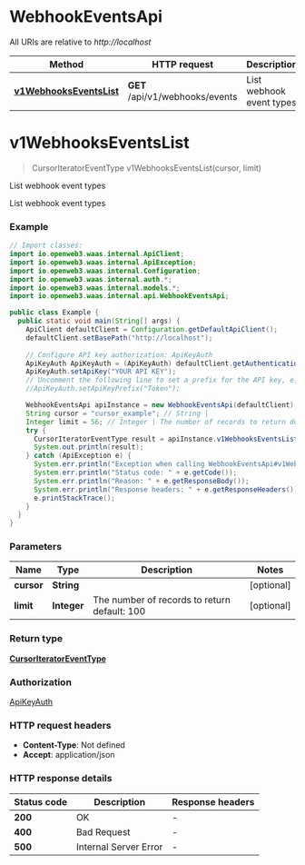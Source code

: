 # WebhookEventsApi

All URIs are relative to *http://localhost*

| Method | HTTP request | Description |
|------------- | ------------- | -------------|
| [**v1WebhooksEventsList**](WebhookEventsApi.md#v1WebhooksEventsList) | **GET** /api/v1/webhooks/events | List webhook event types |


<a id="v1WebhooksEventsList"></a>
# **v1WebhooksEventsList**
> CursorIteratorEventType v1WebhooksEventsList(cursor, limit)

List webhook event types

List webhook event types

### Example
```java
// Import classes:
import io.openweb3.waas.internal.ApiClient;
import io.openweb3.waas.internal.ApiException;
import io.openweb3.waas.internal.Configuration;
import io.openweb3.waas.internal.auth.*;
import io.openweb3.waas.internal.models.*;
import io.openweb3.waas.internal.api.WebhookEventsApi;

public class Example {
  public static void main(String[] args) {
    ApiClient defaultClient = Configuration.getDefaultApiClient();
    defaultClient.setBasePath("http://localhost");
    
    // Configure API key authorization: ApiKeyAuth
    ApiKeyAuth ApiKeyAuth = (ApiKeyAuth) defaultClient.getAuthentication("ApiKeyAuth");
    ApiKeyAuth.setApiKey("YOUR API KEY");
    // Uncomment the following line to set a prefix for the API key, e.g. "Token" (defaults to null)
    //ApiKeyAuth.setApiKeyPrefix("Token");

    WebhookEventsApi apiInstance = new WebhookEventsApi(defaultClient);
    String cursor = "cursor_example"; // String | 
    Integer limit = 56; // Integer | The number of records to return default: 100
    try {
      CursorIteratorEventType result = apiInstance.v1WebhooksEventsList(cursor, limit);
      System.out.println(result);
    } catch (ApiException e) {
      System.err.println("Exception when calling WebhookEventsApi#v1WebhooksEventsList");
      System.err.println("Status code: " + e.getCode());
      System.err.println("Reason: " + e.getResponseBody());
      System.err.println("Response headers: " + e.getResponseHeaders());
      e.printStackTrace();
    }
  }
}
```

### Parameters

| Name | Type | Description  | Notes |
|------------- | ------------- | ------------- | -------------|
| **cursor** | **String**|  | [optional] |
| **limit** | **Integer**| The number of records to return default: 100 | [optional] |

### Return type

[**CursorIteratorEventType**](CursorIteratorEventType.md)

### Authorization

[ApiKeyAuth](../README.md#ApiKeyAuth)

### HTTP request headers

 - **Content-Type**: Not defined
 - **Accept**: application/json

### HTTP response details
| Status code | Description | Response headers |
|-------------|-------------|------------------|
| **200** | OK |  -  |
| **400** | Bad Request |  -  |
| **500** | Internal Server Error |  -  |

